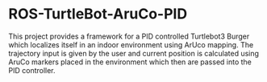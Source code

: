# ROS-TurtleBot-AruCo-PID
This project provides a framework for a PID controlled Turtlebot3 Burger which localizes itself in an indoor environment using ArUco mapping. The trajectory input is given by the user and current position is calculated using AruCo markers placed in the environment which then are passed into the PID controller.
